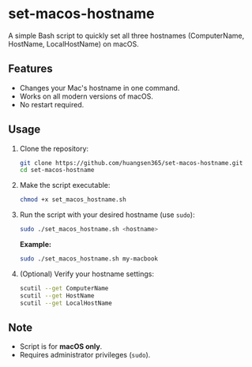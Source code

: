 # set-macos-hostname

A simple Bash script to quickly set all three hostnames (ComputerName, HostName, LocalHostName) on macOS.

## Features

- Changes your Mac's hostname in one command.
- Works on all modern versions of macOS.
- No restart required.

## Usage

1. Clone the repository:

    ```sh
    git clone https://github.com/huangsen365/set-macos-hostname.git
    cd set-macos-hostname
    ```

2. Make the script executable:

    ```sh
    chmod +x set_macos_hostname.sh
    ```

3. Run the script with your desired hostname (use `sudo`):

    ```sh
    sudo ./set_macos_hostname.sh <hostname>
    ```

    **Example:**

    ```sh
    sudo ./set_macos_hostname.sh my-macbook
    ```

4. (Optional) Verify your hostname settings:

    ```sh
    scutil --get ComputerName
    scutil --get HostName
    scutil --get LocalHostName
    ```

## Note

- Script is for **macOS only**.
- Requires administrator privileges (`sudo`).
